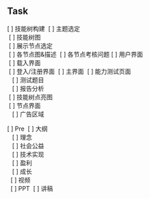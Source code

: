 ## Task 
[ ] 技能树构建 
  [ ] 主题选定  
  [ ] 技能树图  
  [ ] 展示节点选定  
  [ ] 各节点图&描述 
  [ ] 各节点考核问题 
[ ] 用户界面  
  [ ] 载入界面  
  [ ] 登入/注册界面 
  [ ] 主界面 
  [ ] 能力测试页面  
    [ ] 测试题目  
    [ ] 报告分析  
  [ ] 技能树点亮图  
  [ ] 节点界面  
    [ ] 广告区域  
      
[ ] Pre 
  [ ] 大纲  
    [ ] 理念  
    [ ] 社会公益  
    [ ] 技术实现  
    [ ] 盈利  
    [ ] 成长  
  [ ] 视频  
  [ ] PPT 
  [ ] 讲稿  
